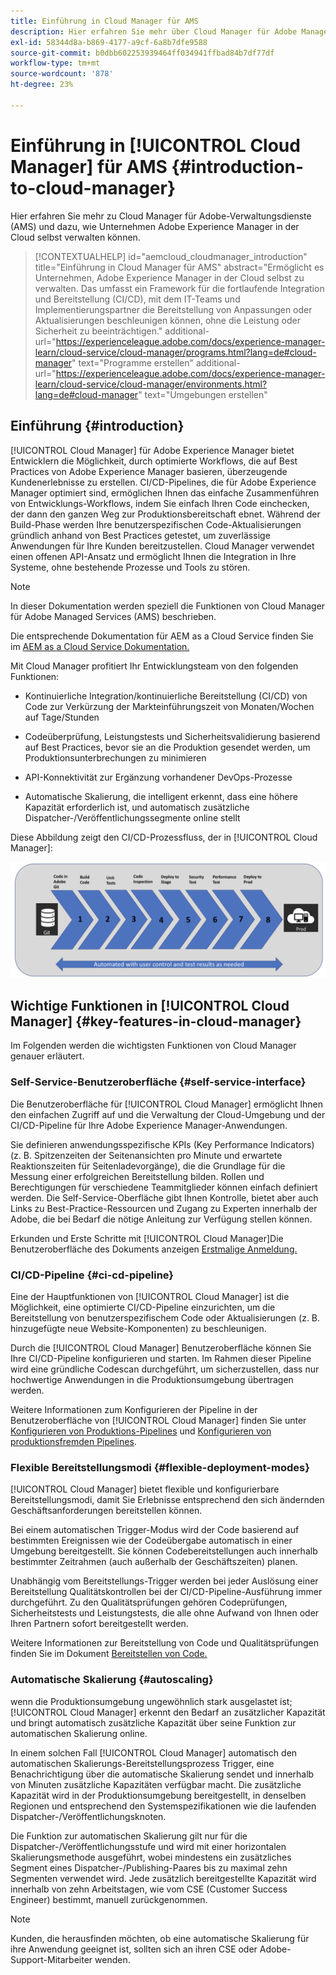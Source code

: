 ```yaml
---
title: Einführung in Cloud Manager für AMS
description: Hier erfahren Sie mehr über Cloud Manager für Adobe Managed Services (AMS) und darüber, wie Unternehmen Adobe Experience Manager in der Cloud selbst verwalten können.
exl-id: 58344d8a-b869-4177-a9cf-6a8b7dfe9588
source-git-commit: b0dbb602253939464ff034941ffbad84b7df77df
workflow-type: tm+mt
source-wordcount: '878'
ht-degree: 23%

---
```



# Einführung in [!UICONTROL Cloud Manager] für AMS {#introduction-to-cloud-manager}

Hier erfahren Sie mehr zu Cloud Manager für Adobe-Verwaltungsdienste (AMS) und dazu, wie Unternehmen Adobe Experience Manager in der Cloud selbst verwalten können.

>[!CONTEXTUALHELP]
>id="aemcloud_cloudmanager_introduction"
>title="Einführung in Cloud Manager für AMS"
>abstract="Ermöglicht es Unternehmen, Adobe Experience Manager in der Cloud selbst zu verwalten. Das umfasst ein Framework für die fortlaufende Integration und Bereitstellung (CI/CD), mit dem IT-Teams und Implementierungspartner die Bereitstellung von Anpassungen oder Aktualisierungen beschleunigen können, ohne die Leistung oder Sicherheit zu beeinträchtigen."
>additional-url="https://experienceleague.adobe.com/docs/experience-manager-learn/cloud-service/cloud-manager/programs.html?lang=de#cloud-manager" text="Programme erstellen"
>additional-url="https://experienceleague.adobe.com/docs/experience-manager-learn/cloud-service/cloud-manager/environments.html?lang=de#cloud-manager" text="Umgebungen erstellen"

## Einführung {#introduction}

[!UICONTROL Cloud Manager] für Adobe Experience Manager bietet Entwicklern die Möglichkeit, durch optimierte Workflows, die auf Best Practices von Adobe Experience Manager basieren, überzeugende Kundenerlebnisse zu erstellen. CI/CD-Pipelines, die für Adobe Experience Manager optimiert sind, ermöglichen Ihnen das einfache Zusammenführen von Entwicklungs-Workflows, indem Sie einfach Ihren Code einchecken, der dann den ganzen Weg zur Produktionsbereitschaft ebnet. Während der Build-Phase werden Ihre benutzerspezifischen Code-Aktualisierungen gründlich anhand von Best Practices getestet, um zuverlässige Anwendungen für Ihre Kunden bereitzustellen. Cloud Manager verwendet einen offenen API-Ansatz und ermöglicht Ihnen die Integration in Ihre Systeme, ohne bestehende Prozesse und Tools zu stören.

>[!NOTE]
>
>In dieser Dokumentation werden speziell die Funktionen von Cloud Manager für Adobe Managed Services (AMS) beschrieben.
>
>Die entsprechende Dokumentation für AEM as a Cloud Service finden Sie im [AEM as a Cloud Service Dokumentation.](https://experienceleague.adobe.com/docs/experience-manager-cloud-service/implementing/home.html?lang=de)

Mit Cloud Manager profitiert Ihr Entwicklungsteam von den folgenden Funktionen:

* Kontinuierliche Integration/kontinuierliche Bereitstellung (CI/CD) von Code zur Verkürzung der Markteinführungszeit von Monaten/Wochen auf Tage/Stunden

* Codeüberprüfung, Leistungstests und Sicherheitsvalidierung basierend auf Best Practices, bevor sie an die Produktion gesendet werden, um Produktionsunterbrechungen zu minimieren

* API-Konnektivität zur Ergänzung vorhandener DevOps-Prozesse

* Automatische Skalierung, die intelligent erkennt, dass eine höhere Kapazität erforderlich ist, und automatisch zusätzliche Dispatcher-/Veröffentlichungssegmente online stellt

Diese Abbildung zeigt den CI/CD-Prozessfluss, der in [!UICONTROL Cloud Manager]:

![CI/CD-Fluss](/help/assets/screen_shot_2018-05-12at73843pm.png)

## Wichtige Funktionen in [!UICONTROL Cloud Manager] {#key-features-in-cloud-manager}

Im Folgenden werden die wichtigsten Funktionen von Cloud Manager genauer erläutert.

### Self-Service-Benutzeroberfläche {#self-service-interface}

Die Benutzeroberfläche für [!UICONTROL Cloud Manager] ermöglicht Ihnen den einfachen Zugriff auf und die Verwaltung der Cloud-Umgebung und der CI/CD-Pipeline für Ihre Adobe Experience Manager-Anwendungen.

Sie definieren anwendungsspezifische KPIs (Key Performance Indicators) (z. B. Spitzenzeiten der Seitenansichten pro Minute und erwartete Reaktionszeiten für Seitenladevorgänge), die die Grundlage für die Messung einer erfolgreichen Bereitstellung bilden. Rollen und Berechtigungen für verschiedene Teammitglieder können einfach definiert werden. Die Self-Service-Oberfläche gibt Ihnen Kontrolle, bietet aber auch Links zu Best-Practice-Ressourcen und Zugang zu Experten innerhalb der Adobe, die bei Bedarf die nötige Anleitung zur Verfügung stellen können.

Erkunden und Erste Schritte mit [!UICONTROL Cloud Manager]Die Benutzeroberfläche des Dokuments anzeigen [Erstmalige Anmeldung.](/help/getting-started/first-time-login.md)

### CI/CD-Pipeline {#ci-cd-pipeline}

Eine der Hauptfunktionen von [!UICONTROL Cloud Manager] ist die Möglichkeit, eine optimierte CI/CD-Pipeline einzurichten, um die Bereitstellung von benutzerspezifischem Code oder Aktualisierungen (z. B. hinzugefügte neue Website-Komponenten) zu beschleunigen.

Durch die [!UICONTROL Cloud Manager] Benutzeroberfläche können Sie Ihre CI/CD-Pipeline konfigurieren und starten. Im Rahmen dieser Pipeline wird eine gründliche Codescan durchgeführt, um sicherzustellen, dass nur hochwertige Anwendungen in die Produktionsumgebung übertragen werden.

Weitere Informationen zum Konfigurieren der Pipeline in der Benutzeroberfläche von [!UICONTROL Cloud Manager] finden Sie unter [Konfigurieren von Produktions-Pipelines](/help/using/production-pipelines.md) und [Konfigurieren von produktionsfremden Pipelines](/help/using/non-production-pipelines.md).

### Flexible Bereitstellungsmodi {#flexible-deployment-modes}

[!UICONTROL Cloud Manager] bietet flexible und konfigurierbare Bereitstellungsmodi, damit Sie Erlebnisse entsprechend den sich ändernden Geschäftsanforderungen bereitstellen können.

Bei einem automatischen Trigger-Modus wird der Code basierend auf bestimmten Ereignissen wie der Codeübergabe automatisch in einer Umgebung bereitgestellt. Sie können Codebereitstellungen auch innerhalb bestimmter Zeitrahmen (auch außerhalb der Geschäftszeiten) planen.

Unabhängig vom Bereitstellungs-Trigger werden bei jeder Auslösung einer Bereitstellung Qualitätskontrollen bei der CI/CD-Pipeline-Ausführung immer durchgeführt. Zu den Qualitätsprüfungen gehören Codeprüfungen, Sicherheitstests und Leistungstests, die alle ohne Aufwand von Ihnen oder Ihren Partnern sofort bereitgestellt werden.

Weitere Informationen zur Bereitstellung von Code und Qualitätsprüfungen finden Sie im Dokument [Bereitstellen von Code.](/help/using/code-deployment.md)

### Automatische Skalierung {#autoscaling}

wenn die Produktionsumgebung ungewöhnlich stark ausgelastet ist; [!UICONTROL Cloud Manager] erkennt den Bedarf an zusätzlicher Kapazität und bringt automatisch zusätzliche Kapazität über seine Funktion zur automatischen Skalierung online.

In einem solchen Fall [!UICONTROL Cloud Manager] automatisch den automatischen Skalierungs-Bereitstellungsprozess Trigger, eine Benachrichtigung über die automatische Skalierung sendet und innerhalb von Minuten zusätzliche Kapazitäten verfügbar macht. Die zusätzliche Kapazität wird in der Produktionsumgebung bereitgestellt, in denselben Regionen und entsprechend den Systemspezifikationen wie die laufenden Dispatcher-/Veröffentlichungsknoten.

Die Funktion zur automatischen Skalierung gilt nur für die Dispatcher-/Veröffentlichungsstufe und wird mit einer horizontalen Skalierungsmethode ausgeführt, wobei mindestens ein zusätzliches Segment eines Dispatcher-/Publishing-Paares bis zu maximal zehn Segmenten verwendet wird. Jede zusätzlich bereitgestellte Kapazität wird innerhalb von zehn Arbeitstagen, wie vom CSE (Customer Success Engineer) bestimmt, manuell zurückgenommen.

>[!NOTE]
>
>Kunden, die herausfinden möchten, ob eine automatische Skalierung für ihre Anwendung geeignet ist, sollten sich an ihren CSE oder Adobe-Support-Mitarbeiter wenden.
